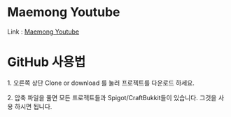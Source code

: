 <h1>Maemong Youtube</h1>
<p>Link : <a href="https://www.youtube.com/channel/UCxNRTF3pzX2HEAtnY-gI4cA" target="_blank">Maemong Youtube</a></p>
<h1>GitHub 사용법</h1>
<p>1. 오른쪽 상단 Clone or download 를 눌러 프로젝트를 다운로드 하세요.</p>
<p>2. 압축 파일을 풀면 모든 프로젝트들과 Spigot/CraftBukkit들이 있습니다. 그것을 사용 하시면 됩니다.</p>